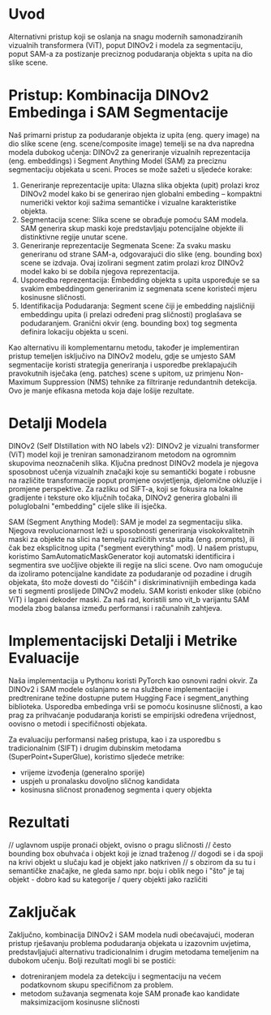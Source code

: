 # Uvod

Alternativni pristup koji se oslanja na snagu modernih samonadziranih vizualnih transformera (ViT), poput DINOv2 i modela za segmentaciju, poput SAM-a za postizanje preciznog podudaranja objekta s upita na dio slike scene.

# Pristup: Kombinacija DINOv2 Embedinga i SAM Segmentacije

Naš primarni pristup za podudaranje objekta iz upita (eng. query image) na dio slike scene (eng. scene/composite image) temelji se na dva napredna modela dubokog učenja: DINOv2 za generiranje vizualnih reprezentacija (eng. embeddings) i Segment Anything Model (SAM) za preciznu segmentaciju objekata u sceni. Proces se može sažeti u sljedeće korake:

1. Generiranje reprezentacije upita: Ulazna slika objekta (upit) prolazi kroz DINOv2 model kako bi se generirao njen globalni embeding – kompaktni numerički vektor koji sažima semantičke i vizualne karakteristike objekta.
2. Segmentacija scene: Slika scene se obrađuje pomoću SAM modela. SAM generira skup maski koje predstavljaju potencijalne objekte ili distinktivne regije unutar scene.
3. Generiranje reprezentacije Segmenata Scene: Za svaku masku generiranu od strane SAM-a, odgovarajući dio slike (eng. bounding box) scene se izdvaja. Ovaj izolirani segment zatim prolazi kroz DINOv2 model kako bi se dobila njegova reprezentacija.
4. Usporedba reprezentacija: Embedding objekta s upita uspoređuje se sa svakim embeddingom generiranim iz segmenata scene koristeći mjeru kosinusne sličnosti.
5. Identifikacija Podudaranja: Segment scene čiji je embedding najsličniji embeddingu upita (i prelazi određeni prag sličnosti) proglašava se podudaranjem. Granični okvir (eng. bounding box) tog segmenta definira lokaciju objekta u sceni.

Kao alternativu ili komplementarnu metodu, također je implementiran pristup temeljen isključivo na DINOv2 modelu, gdje se umjesto SAM segmentacije koristi strategija generiranja i usporedbe preklapajućih pravokutnih isječaka (eng. patches) scene s upitom, uz primjenu Non-Maximum Suppression (NMS) tehnike za filtriranje redundantnih detekcija. Ovo je manje efikasna metoda koja daje lošije rezultate.

# Detalji Modela

DINOv2 (Self DIstillation with NO labels v2): DINOv2 je vizualni transformer (ViT) model koji je treniran samonadziranom metodom na ogromnim skupovima neoznačenih slika. Ključna prednost DINOv2 modela je njegova sposobnost učenja vizualnih značajki koje su semantički bogate i robusne na različite transformacije poput promjene osvjetljenja, djelomične okluzije i promjene perspektive. Za razliku od SIFT-a, koji se fokusira na lokalne gradijente i teksture oko ključnih točaka, DINOv2 generira globalni ili poluglobalni "embedding" cijele slike ili isječka.

SAM (Segment Anything Model): SAM je model za segmentaciju slika. Njegova revolucionarnost leži u sposobnosti generiranja visokokvalitetnih maski za objekte na slici na temelju različitih vrsta upita (eng. prompts), ili čak bez eksplicitnog upita ("segment everything" mod). U našem pristupu, koristimo SamAutomaticMaskGenerator koji automatski identificira i segmentira sve uočljive objekte ili regije na slici scene. Ovo nam omogućuje da izoliramo potencijalne kandidate za podudaranje od pozadine i drugih objekata, što može dovesti do "čišćih" i diskriminativnijih embedinga kada se ti segmenti proslijede DINOv2 modelu. SAM koristi enkoder slike (obično ViT) i lagani dekoder maski. Za naš rad, koristili smo vit_b varijantu SAM modela zbog balansa između performansi i računalnih zahtjeva.

# Implementacijski Detalji i Metrike Evaluacije

Naša implementacija u Pythonu koristi PyTorch kao osnovni radni okvir. Za DINOv2 i SAM modele oslanjamo se na službene implementacije i predtrenirane težine dostupne putem Hugging Face i segment_anything biblioteka. Usporedba embedinga vrši se pomoću kosinusne sličnosti, a kao prag za prihvaćanje podudaranja koristi se empirijski određena vrijednost, oovisno o metodi i specifičnosti objekata.

Za evaluaciju performansi našeg pristupa, kao i za usporedbu s tradicionalnim (SIFT) i drugim dubinskim metodama (SuperPoint+SuperGlue), koristimo sljedeće metrike:

- vrijeme izvođenja (generalno sporije)
- uspjeh u pronalasku dovoljno sličnog kandidata
- kosinusna sličnost pronađenog segmenta i query objekta

# Rezultati

// uglavnom uspije pronaći objekt, ovisno o pragu sličnosti
// često bounding box obuhvaća i objekt koji je iznad traženog
// dogodi se i da spoji na krivi objekt u slučaju kad je objekt jako natkriven
// s obzirom da su tu i semantičke značajke, ne gleda samo npr. boju i oblik nego i "što" je taj objekt - dobro kad su kategorije / query objekti jako različiti

# Zaključak

Zaključno, kombinacija DINOv2 i SAM modela nudi obećavajući, moderan pristup rješavanju problema podudaranja objekata u izazovnim uvjetima, predstavljajući alternativu tradicionalnim i drugim metodama temeljenim na dubokom učenju.
Bolji rezultati mogli bi se postići:

- dotreniranjem modela za detekciju i segmentaciju na većem podatkovnom skupu specifičnom za problem.
- metodom sužavanja segmenata koje SAM pronađe kao kandidate maksimizacijom kosinusne sličnosti